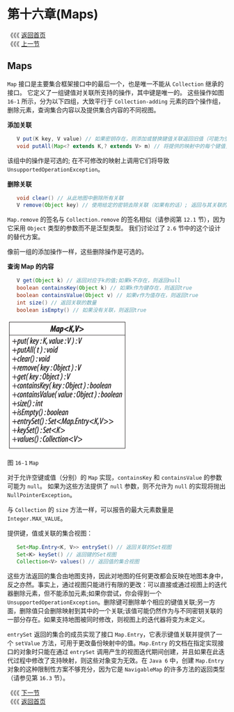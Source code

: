 # 第十六章\(Maps\)

《《《 [返回首页](../../)  
《《《 [上一节](../di-shi-wu-zhang-lists/15.3-bi-jiao-list-shi-xian.md)

## Maps

`Map` 接口是主要集合框架接口中的最后一个，也是唯一不能从 `Collection` 继承的接口。 它定义了一组键值对关联所支持的操作，其中键是唯一的。 这些操作如图 `16-1` 所示，分为以下四组，大致平行于 `Collection-adding` 元素的四个操作组，删除元素，查询集合内容以及提供集合内容的不同视图。

**添加关联**

```java
   V put(K key, V value) // 如果密钥存在，则添加或替换键值关联返回旧值（可能为空）; 否则返回null
   void putAll(Map<? extends K,? extends V> m) // 将提供的映射中的每个键值关联添加到接收器中
```

该组中的操作是可选的; 在不可修改的映射上调用它们将导致 `UnsupportedOperationException`。

**删除关联**

```java
   void clear() // 从此地图中删除所有关联
   V remove(Object key) // 使用给定的密钥去除关联（如果有的话）; 返回与其关联的值，或返回null
```

`Map.remove` 的签名与 `Collection.remove` 的签名相似（请参阅第 `12.1` 节），因为它采用 `Object` 类型的参数而不是泛型类型。 我们讨论过了 `2.6` 节中的这个设计的替代方案。

像前一组的添加操作一样，这些删除操作是可选的。

**查询 Map 的内容**

```java
   V get(Object k) // 返回对应于k的值;如果k不存在，则返回null
   boolean containsKey(Object k) // 如果k作为键存在，则返回true
   boolean containsValue(Object v) // 如果v作为值存在，则返回true
   int size() // 返回关联的数量
   boolean isEmpty() // 如果没有关联，则返回true
```

![](../../.gitbook/assets/16_1.png)

图 `16-1` `Map`

对于允许空键或值（分别）的 `Map` 实现，`containsKey` 和 `containsValue` 的参数可能为 `null`。 如果为这些方法提供了 `null` 参数，则不允许为 `null` 的实现将抛出 `NullPointerException`。

与 `Collection` 的 `size` 方法一样，可以报告的最大元素数量是 `Integer.MAX_VALUE`。

提供键，值或关联的集合视图：

```java
   Set<Map.Entry<K, V>> entrySet() // 返回关联的Set视图
   Set<K> keySet() // 返回键的Set视图
   Collection<V> values() // 返回值的集合视图
```

这些方法返回的集合由地图支持，因此对地图的任何更改都会反映在地图本身中，反之亦然。事实上，通过视图只能进行有限的更改：可以直接或通过视图上的迭代器删除元素，但不能添加元素;如果你尝试，你会得到一个 `UnsupportedOperationException`。删除键可删除单个相应的键值关联;另一方面，删除值只会删除映射到其中的一个关联;该值可能仍然作为与不同密钥关联的一部分存在。如果支持地图被同时修改，则视图上的迭代器将变为未定义。

`entrySet` 返回的集合的成员实现了接口 `Map.Entry`，它表示键值关联并提供了一个 `setValue` 方法，可用于更改备份映射中的值。`Map.Entry` 的文档在指定实现接口的对象时只能在通过 `entrySet` 调用产生的视图迭代期间创建，并且如果在此迭代过程中修改了支持映射，则这些对象变为无效。在 `Java 6` 中，创建 `Map.Entry` 对象的这种限制性方案不够充分，因为它是 `NavigableMap` 的许多方法的返回类型（请参见第 `16.3` 节）。

《《《 [下一节](16.1-shi-yong-map-de-fang-fa.md)  
《《《 [返回首页](../../)

